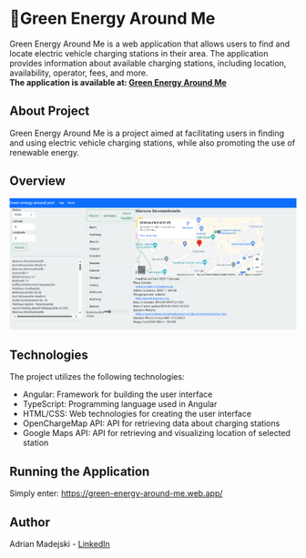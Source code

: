 # 🌳Green Energy Around Me

Green Energy Around Me is a web application that allows users to find and locate electric vehicle charging stations in their area. The application provides information about available charging stations, including location, availability, operator, fees, and more.
<br> **The application is available at: [Green Energy Around Me](https://green-energy-around-you.web.app/)**

## About Project

Green Energy Around Me is a project aimed at facilitating users in finding and using electric vehicle charging stations, while also promoting the use of renewable energy.

## Overview
![Green Energy Around Me](https://github.com/amadejsky/Resources/blob/main/green-energy-around-you.png)

## Technologies

The project utilizes the following technologies:

- Angular: Framework for building the user interface
- TypeScript: Programming language used in Angular
- HTML/CSS: Web technologies for creating the user interface
- OpenChargeMap API: API for retrieving data about charging stations
- Google Maps API: API for retrieving and visualizing location of selected station

## Running the Application

Simply enter: https://green-energy-around-me.web.app/

## Author

Adrian Madejski - [LinkedIn](https://www.linkedin.com/in/amadejski/)
